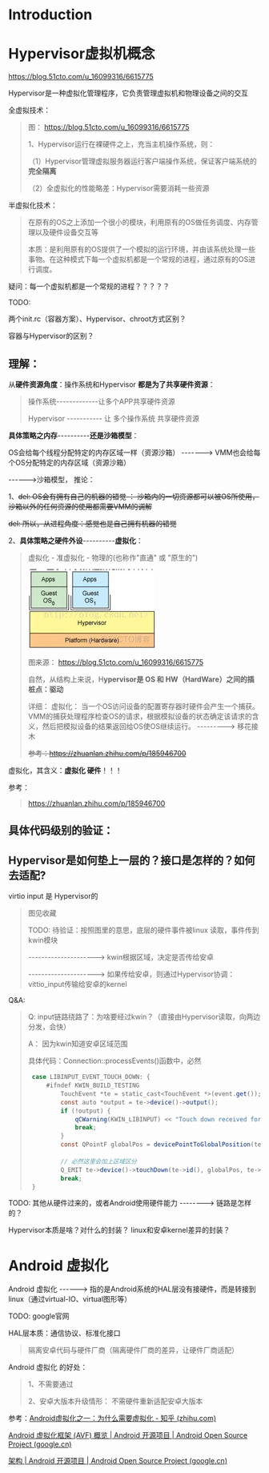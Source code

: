 # Introduction



# Hypervisor虚拟机概念

https://blog.51cto.com/u_16099316/6615775

Hypervisor是一种虚拟化管理程序，它负责管理虚拟机和物理设备之间的交互

全虚拟技术：

> 图： https://blog.51cto.com/u_16099316/6615775
>
> 1、Hypervisor运行在裸硬件之上，充当主机操作系统，则：
>
> （1）Hypervisor管理虚拟服务器运行客户端操作系统，保证客户端系统的**完全隔离**
>
> （2）全虚拟化的性能略差：Hypervisor需要消耗一些资源

半虚拟化技术：

> 在原有的OS之上添加一个很小的模块，利用原有的OS做任务调度、内存管理以及硬件设备交互等
>
> 本质：是利用原有的OS提供了一个模拟的运行环境，并由该系统处理一些事物。在这种模式下每一个虚拟机都是一个常规的进程，通过原有的OS进行调度。

疑问：每一个虚拟机都是一个常规的进程？？？？？

TODO:

两个init.rc（容器方案）、Hypervisor、chroot方式区别？

容器与Hypervisor的区别？

## 理解：

从**硬件资源角度**：操作系统和Hypervisor **都是为了共享硬件资源**：

> 操作系统-------------让多个APP共享硬件资源
>
> Hypervisor -----------  让 多个操作系统 共享硬件资源

**具体策略之内存**----------**还是沙箱模型**：

OS会给每个线程分配特定的内存区域一样（资源沙箱）     ------->   VMM也会给每个OS分配特定的内存区域（资源沙箱）

------>沙箱模型， 推论：

1、~~del: OS会有拥有自己的机器的错觉 ： 沙箱内的一切资源都可以被OS所使用，沙箱以外的任何资源的使用都需要VMM的调解~~

~~del: 所以，从进程角度：感觉也是自己拥有机器的错觉~~

2、**具体策略之硬件外设**----------**虚拟化**：

> 虚拟化 - 准虚拟化 - 物理的(也称作"直通" 或 "原生的")
>
> ![android虚拟机概念 安卓虚拟机技术_android虚拟机概念](虚拟化.assets/03163840_64a289104ee057153.png)
>
> 图来源： https://blog.51cto.com/u_16099316/6615775
>
> 自然，从结构上来说，H**ypervisor是 OS 和  HW（HardWare）之间的插桩点：驱动**
>
> 详细： 虚拟化： 当一个OS访问设备的配置寄存器时硬件会产生一个捕获。VMM的捕获处理程序检查OS的请求，根据模拟设备的状态确定该请求的含义，然后把模拟设备的结果返回给OS使OS继续运行。  --------->  移花接木
>
> ~~参考：https://zhuanlan.zhihu.com/p/185946700~~

虚拟化，其含义：**虚拟化 硬件**！！！

参考：

> https://zhuanlan.zhihu.com/p/185946700

## 具体代码级别的验证：

## Hypervisor是如何垫上一层的？接口是怎样的？如何去适配?

virtio input  是 Hypervisor的

> 图见收藏
>
> 
>
> TODO:  待验证：按照图里的意思，底层的硬件事件被linux 读取，事件传到kwin模块
>
> --------------------->  kwin根据区域，决定是否传给安卓
>
> --------------------->  如果传给安卓，则通过Hypervisor协调： vittio_input传输给安卓的kernel

Q&A:

> Q:   input链路绕路了：为啥要经过kwin？（直接由Hypervisor读取，向两边分发，会快）
>
> A：  因为kwin知道安卓区域范围
>
> 具体代码：Connection::processEvents()函数中，必然
>
> ```java
>  case LIBINPUT_EVENT_TOUCH_DOWN: {
>      #ifndef KWIN_BUILD_TESTING
>          TouchEvent *te = static_cast<TouchEvent *>(event.get());
>          const auto *output = te->device()->output();
>          if (!output) {
>              qCWarning(KWIN_LIBINPUT) << "Touch down received for device with no output assigned";
>              break;
>          }
>          const QPointF globalPos = devicePointToGlobalPosition(te->absolutePos(output->modeSize()), output);
>          
>          // 必然这里会加上区域区分
>          Q_EMIT te->device()->touchDown(te->id(), globalPos, te->time(), te->device());
>          break;
>  }
> ```

TODO:  其他从硬件过来的，或者Android使用硬件能力 --------> 链路是怎样的？

Hypervisor本质是啥？对什么的封装？  linux和安卓kernel差异的封装？





# Android 虚拟化

Android 虚拟化 ------> 指的是Android系统的HAL层没有接硬件，而是转接到 linux（通过virtual-IO、virtual图形等）

TODO: google官网

HAL层本质：通信协议、标准化接口

> 隔离安卓代码与硬件厂商（隔离硬件厂商的差异，让硬件厂商适配）

Android 虚拟化 的好处：

> 1、不需要通过
>
> 2、安卓大版本升级情形： 不需硬件重新适配安卓大版本

参考：[Android虚拟化之一：为什么需要虚拟化 - 知乎 (zhihu.com)](https://zhuanlan.zhihu.com/p/673765044)

[Android 虚拟化框架 (AVF) 概览  | Android 开源项目  | Android Open Source Project (google.cn)](https://source.android.google.cn/docs/core/virtualization?hl=zh-cn)

[架构  | Android 开源项目  | Android Open Source Project (google.cn)](https://source.android.google.cn/docs/automotive/virtualization/architecture?hl=zh-cn)










